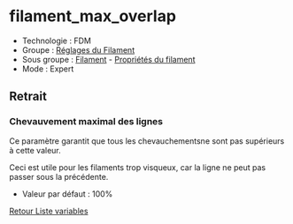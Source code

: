 # filament_max_overlap

* Technologie : FDM
* Groupe : [Réglages du Filament](../filament_settings/filament_settings.md)
* Sous groupe : [Filament](../filament_settings/filament_settings.md#filament) - [Propriétés du filament](../filament_settings/filament_settings.md#propriétés-du-filament)
* Mode : Expert

## Retrait

### Chevauvement maximal des lignes

Ce paramètre garantit que tous les chevauchementsne sont pas supérieurs à cette valeur.

Ceci est utile pour les filaments trop visqueux, car la ligne ne peut pas passer sous la précédente.

* Valeur par défaut : 100%


[Retour Liste variables](variable_list.md)
